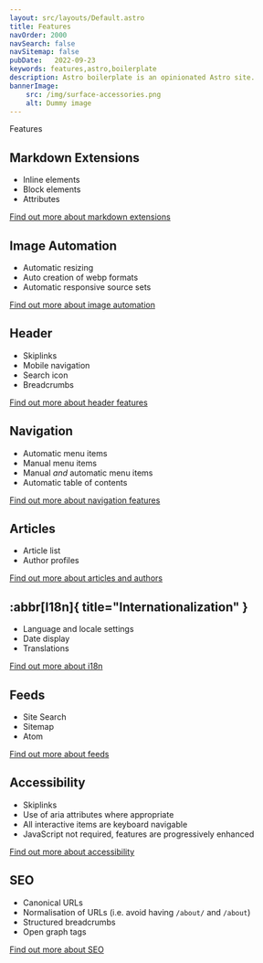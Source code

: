 ```yaml
---
layout: src/layouts/Default.astro
title: Features
navOrder: 2000
navSearch: false
navSitemap: false
pubDate:   2022-09-23
keywords: features,astro,boilerplate
description: Astro boilerplate is an opinionated Astro site.
bannerImage:
    src: /img/surface-accessories.png
    alt: Dummy image
---
```


Features

## Markdown Extensions

- Inline elements
- Block elements
- Attributes

[Find out more about markdown extensions](/features/markdown/)

## Image Automation

- Automatic resizing
- Auto creation of webp formats
- Automatic responsive source sets

[Find out more about image automation](/features/image-automation/)

## Header

- Skiplinks
- Mobile navigation
- Search icon
- Breadcrumbs

[Find out more about header features](/features/header/)

## Navigation

- Automatic menu items
- Manual menu items
- Manual *and* automatic menu items
- Automatic table of contents

[Find out more about navigation features](/features/navigation/)

## Articles

- Article list
- Author profiles

[Find out more about articles and authors](/features/articles/)

## :abbr[I18n]{ title="Internationalization" }

- Language and locale settings
- Date display
- Translations

[Find out more about i18n](/features/internationalization/)

## Feeds

- Site Search
- Sitemap
- Atom

[Find out more about feeds](/features/feeds/)

## Accessibility

- Skiplinks
- Use of aria attributes where appropriate
- All interactive items are keyboard navigable
- JavaScript not required, features are progressively enhanced

[Find out more about accessibility](/features/accessibility/)

## SEO

- Canonical URLs
- Normalisation of URLs (i.e. avoid having `/about/` and `/about`)
- Structured breadcrumbs
- Open graph tags

[Find out more about SEO](/features/seo/)

